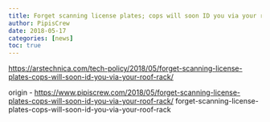 ```yaml
---
title: Forget scanning license plates; cops will soon ID you via your roof rack
author: PipisCrew
date: 2018-05-17
categories: [news]
toc: true
---
```


https://arstechnica.com/tech-policy/2018/05/forget-scanning-license-plates-cops-will-soon-id-you-via-your-roof-rack/

origin - https://www.pipiscrew.com/2018/05/forget-scanning-license-plates-cops-will-soon-id-you-via-your-roof-rack/ forget-scanning-license-plates-cops-will-soon-id-you-via-your-roof-rack